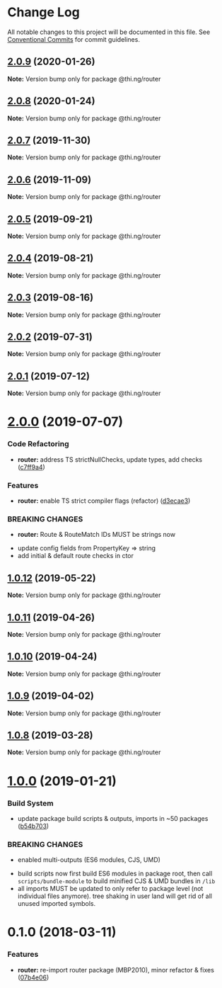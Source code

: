 # Change Log

All notable changes to this project will be documented in this file.
See [Conventional Commits](https://conventionalcommits.org) for commit guidelines.

## [2.0.9](https://github.com/thi-ng/umbrella/compare/@thi.ng/router@2.0.8...@thi.ng/router@2.0.9) (2020-01-26)

**Note:** Version bump only for package @thi.ng/router





## [2.0.8](https://github.com/thi-ng/umbrella/compare/@thi.ng/router@2.0.7...@thi.ng/router@2.0.8) (2020-01-24)

**Note:** Version bump only for package @thi.ng/router





## [2.0.7](https://github.com/thi-ng/umbrella/compare/@thi.ng/router@2.0.6...@thi.ng/router@2.0.7) (2019-11-30)

**Note:** Version bump only for package @thi.ng/router





## [2.0.6](https://github.com/thi-ng/umbrella/compare/@thi.ng/router@2.0.5...@thi.ng/router@2.0.6) (2019-11-09)

**Note:** Version bump only for package @thi.ng/router





## [2.0.5](https://github.com/thi-ng/umbrella/compare/@thi.ng/router@2.0.4...@thi.ng/router@2.0.5) (2019-09-21)

**Note:** Version bump only for package @thi.ng/router





## [2.0.4](https://github.com/thi-ng/umbrella/compare/@thi.ng/router@2.0.3...@thi.ng/router@2.0.4) (2019-08-21)

**Note:** Version bump only for package @thi.ng/router





## [2.0.3](https://github.com/thi-ng/umbrella/compare/@thi.ng/router@2.0.2...@thi.ng/router@2.0.3) (2019-08-16)

**Note:** Version bump only for package @thi.ng/router





## [2.0.2](https://github.com/thi-ng/umbrella/compare/@thi.ng/router@2.0.1...@thi.ng/router@2.0.2) (2019-07-31)

**Note:** Version bump only for package @thi.ng/router





## [2.0.1](https://github.com/thi-ng/umbrella/compare/@thi.ng/router@2.0.0...@thi.ng/router@2.0.1) (2019-07-12)

**Note:** Version bump only for package @thi.ng/router





# [2.0.0](https://github.com/thi-ng/umbrella/compare/@thi.ng/router@1.0.12...@thi.ng/router@2.0.0) (2019-07-07)


### Code Refactoring

* **router:** address TS strictNullChecks, update types, add checks ([c7ff9a4](https://github.com/thi-ng/umbrella/commit/c7ff9a4))


### Features

* **router:** enable TS strict compiler flags (refactor) ([d3ecae3](https://github.com/thi-ng/umbrella/commit/d3ecae3))


### BREAKING CHANGES

* **router:** Route & RouteMatch IDs MUST be strings now

- update config fields from PropertyKey => string
- add initial & default route checks in ctor





## [1.0.12](https://github.com/thi-ng/umbrella/compare/@thi.ng/router@1.0.11...@thi.ng/router@1.0.12) (2019-05-22)

**Note:** Version bump only for package @thi.ng/router





## [1.0.11](https://github.com/thi-ng/umbrella/compare/@thi.ng/router@1.0.10...@thi.ng/router@1.0.11) (2019-04-26)

**Note:** Version bump only for package @thi.ng/router





## [1.0.10](https://github.com/thi-ng/umbrella/compare/@thi.ng/router@1.0.9...@thi.ng/router@1.0.10) (2019-04-24)

**Note:** Version bump only for package @thi.ng/router





## [1.0.9](https://github.com/thi-ng/umbrella/compare/@thi.ng/router@1.0.8...@thi.ng/router@1.0.9) (2019-04-02)

**Note:** Version bump only for package @thi.ng/router





## [1.0.8](https://github.com/thi-ng/umbrella/compare/@thi.ng/router@1.0.7...@thi.ng/router@1.0.8) (2019-03-28)

**Note:** Version bump only for package @thi.ng/router







# [1.0.0](https://github.com/thi-ng/umbrella/compare/@thi.ng/router@0.1.30...@thi.ng/router@1.0.0) (2019-01-21)


### Build System

* update package build scripts & outputs, imports in ~50 packages ([b54b703](https://github.com/thi-ng/umbrella/commit/b54b703))


### BREAKING CHANGES

* enabled multi-outputs (ES6 modules, CJS, UMD)

- build scripts now first build ES6 modules in package root, then call
  `scripts/bundle-module` to build minified CJS & UMD bundles in `/lib`
- all imports MUST be updated to only refer to package level
  (not individual files anymore). tree shaking in user land will get rid of
  all unused imported symbols.


<a name="0.1.0"></a>
# 0.1.0 (2018-03-11)


### Features

* **router:** re-import router package (MBP2010), minor refactor & fixes ([07b4e06](https://github.com/thi-ng/umbrella/commit/07b4e06))
